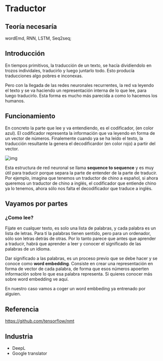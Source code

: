 # Traductor

## Teoría necesaría
wordEmd, RNN, LSTM, Seq2seq;

## Introducción

En tiempos primitivos, la traducción de un texto, se hacía dividiendolo en trozos individales, traducirlo y luego juntarlo todo. Esto producía traducciones algo pobres e inconexas.

Pero con la llegada de las redes neuronales recurrentes, la red va leyendo el texto y se va haciendo un representación interna de lo que lee, para luego traducirlo. Esta forma es mucho más parecida a como lo hacemos los humanos.

## Funcionamiento

En concreto la parte que lee y va entendiendo, es el codificador, (en color azul). El codificador representa la información que va leyendo  en forma de un vector de números. Finalemente cuando ya se ha leído el texto, la traducción resultante la genera el decodificardor (en color rojo) a partir del vector.

![img](https://github.com/tensorflow/nmt/blob/master/nmt/g3doc/img/encdec.jpg)

Esta estructura de red neuronal se llama **sequence to sequence** y es muy útil para traducir porque separa la parte de entender de la parte de traducir. Por ejemplo, imagina que tenemos un traductor de chino a español, si ahora queremos un traductor de chino a inglés, el codificador que entiende chino ya lo tenemos, ahora sólo nos falta el decodificador que traduce a inglés.

## Vayamos por partes

### ¿Como lee?

Fijate en cualquer texto, es solo una lista de palabras, y cada palabra es un lista de letras. Para tí la palabras tienen sentido, pero para un ordenador, sólo son letras detrás de otras. Por lo tanto parece que antes que aprender a traducir, habrá que aprender a leer y conocer el significado de las palabras de un idioma.

Dar significado a las palabras, es un proceso previo que se debe hacer y se conoce como **word embedding**. Consiste en crear una representación en forma de vector de cada palabra, de forma que esos números apoerten información sobre lo que esa palabra representa. Si quieres conocer más sobre word embedding ve aquí.

En nuestro caso vamos a coger un word embbeding ya entrenado por alguien.

## Referencia

https://github.com/tensorflow/nmt

## Industria

 * DeepL
 * Google translator
